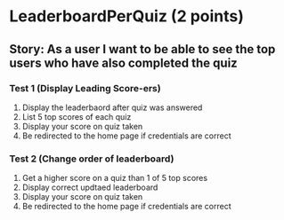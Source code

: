 # LeaderboardPerQuiz (2 points)
## Story: As a user I want to be able to see the top users who have also completed the quiz

### Test 1 (Display Leading Score-ers)
1. Display the leaderbaord after quiz was answered
2. List 5 top scores of each quiz
3. Display your score on quiz taken
4. Be redirected to the home page if credentials are correct


### Test 2 (Change order of leaderboard)
1. Get a higher score on a quiz than 1 of 5 top scores 
2. Display correct updtaed leaderboard
3. Display your score on quiz taken
4. Be redirected to the home page if credentials are correct
